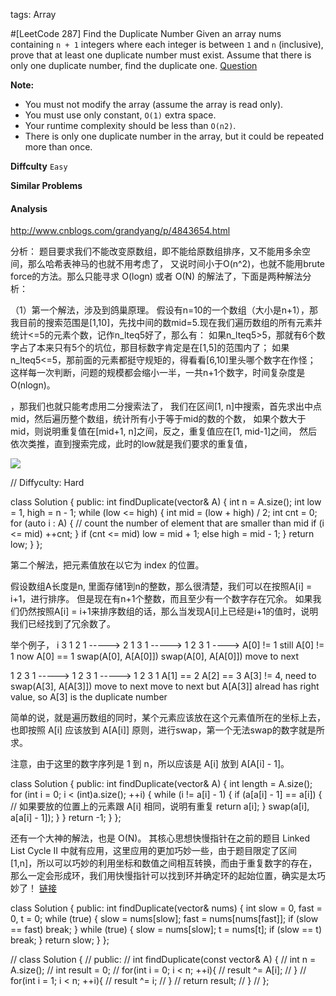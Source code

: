 tags: Array

#[LeetCode 287] Find the Duplicate Number
Given an array nums containing `n + 1` integers where each integer is between `1` and `n` (inclusive), 
prove that at least one duplicate number must exist. 
Assume that there is only one duplicate number, find the duplicate one.
[Question]()

**Note:**   
 * You must not modify the array (assume the array is read only).
 * You must use only constant, `O(1)` extra space.
 * Your runtime complexity should be less than `O(n2)`.
 * There is only one duplicate number in the array, but it could be repeated more than once.


**Diffculty**
`Easy`

**Similar Problems**


#### Analysis
http://www.cnblogs.com/grandyang/p/4843654.html

分析：
题目要求我们不能改变原数组，即不能给原数组排序，又不能用多余空间，那么哈希表神马的也就不用考虑了，
又说时间小于O(n^2)，也就不能用brute force的方法。那么只能寻求 O(logn) 或者 O(N) 的解法了，下面是两种解法分析：


（1）第一个解法，涉及到鸽巢原理。
假设有n=10的一个数组（大小是n+1），那我目前的搜索范围是[1,10]，先找中间的数mid=5.现在我们遍历数组的所有元素并统计<=5的元素个数，记作n_lteq5好了，那么有：
如果n_lteq5>5，那就有6个数字占了本来只有5个的坑位，那目标数字肯定是在[1,5]的范围内了；
如果n_lteq5<=5，那前面的元素都挺守规矩的，得看看[6,10]里头哪个数字在作怪；
这样每一次判断，问题的规模都会缩小一半，一共n+1个数字，时间复杂度是O(nlogn)。

，那我们也就只能考虑用二分搜索法了，
我们在区间[1, n]中搜索，首先求出中点mid，然后遍历整个数组，统计所有小于等于mid的数的个数，
如果个数大于mid，则说明重复值在[mid+1, n]之间，反之，重复值应在[1, mid-1]之间，
然后依次类推，直到搜索完成，此时的low就是我们要求的重复值，

![](http://img.blog.csdn.net/20160628142920635?watermark/2/text/aHR0cDovL2Jsb2cuY3Nkbi5uZXQv/font/5a6L5L2T/fontsize/400/fill/I0JBQkFCMA==/dissolve/70/gravity/Center)


// Diffyculty: Hard

class Solution {
public:
    int findDuplicate(vector<int>& A) {
    	int n = A.size();
        int low = 1, high = n - 1;
        while (low <= high) {
            int mid = (low + high) / 2;
            int cnt = 0;
            for (auto i : A) { // count the number of element that are smaller than mid
                if (i <= mid) ++cnt;
            }
            if (cnt <= mid) low = mid + 1;
            else high = mid - 1;
        }
        return low;
    }
};

第二个解法，把元素值放在以它为 index 的位置。

假设数组A长度是n, 里面存储1到n的整数，那么很清楚，我们可以在按照A[i] = i+1，进行排序。
但是现在有n+1个整数，而且至少有一个数字存在冗余。
如果我们仍然按照A[i] = i+1来排序数组的话，那么当发现A[i]上已经是i+1的值时，说明我们已经找到了冗余数了。

举个例子，
i
3    1    2    1   ----->   2    1    3    1    ----->    1    2    3    1    ---->
A[0] != 1                    still A[0] != 1              now A[0] == 1
swap(A[0], A[A[0]])         swap(A[0], A[A[0]])           move to next

1    2    3    1   ----->   1    2    3    1    ----->    1    2    3    1
A[1] == 2                    A[2] == 3                     A[3] != 4, need to swap(A[3], A[A[3]])
move to next                 move to next                  but A[A[3]] alread has right value, so A[3] is the duplicate number

简单的说，就是遍历数组的同时，某个元素应该放在这个元素值所在的坐标上去，
也即按照 A[i] 应该放到 A[A[i]] 原则，进行swap，第一个无法swap的数字就是所求。

注意，由于这里的数字序列是 1 到 n，所以应该是 A[i] 放到 A[A[i] - 1]。

class Solution {
public:
    int findDuplicate(vector<int>& A) {
        int length = A.size();
        for (int i = 0; i < (int)a.size(); ++i) {
            while (i != a[i] - 1) {
                if (a[a[i] - 1] == a[i]) { // 如果要放的位置上的元素跟 A[i] 相同，说明有重复
                    return a[i];
                }
                swap(a[i], a[a[i] - 1]);
            }
        }
        return -1;
    }
};

还有一个大神的解法，也是 O(N)。
其核心思想快慢指针在之前的题目 Linked List Cycle II 中就有应用，这里应用的更加巧妙一些，由于题目限定了区间 [1,n]，所以可以巧妙的利用坐标和数值之间相互转换，而由于重复数字的存在，那么一定会形成环，我们用快慢指针可以找到环并确定环的起始位置，确实是太巧妙了！
[链接](http://keithschwarz.com/interesting/code/?dir=find-duplicate)

class Solution {
public:
    int findDuplicate(vector<int>& nums) {
        int slow = 0, fast = 0, t = 0;
        while (true) {
            slow = nums[slow];
            fast = nums[nums[fast]];
            if (slow == fast) break;
        }
        while (true) {
            slow = nums[slow];
            t = nums[t];
            if (slow == t) break;
        }
        return slow;
    }
};


// class Solution {
// public:
//     int findDuplicate(const vector<int>& A) {
//         int n = A.size();
//         int result = 0;
//         for(int i = 0; i < n; ++i){
//             result ^= A[i];
//         }
//         for(int i = 1; i < n; ++i){
//             result ^= i;
//         }
//         return result;
//     }
// };